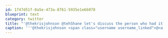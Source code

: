 ```yaml
---
id: 1747d51f-0a5e-473a-8761-5935e1e66078
blueprint: text
category: twitter
title: "'@thekrisjohnson @tehShane let's discuss the person who had it ready to play at a moments notice"
caption: '''@thekrisjohnson <span class="username username_linked">@<a href="https://twitter.com/tehShane" title="Shane Lawrence">tehShane</a></span> let''s discuss the person who had it ready to play at a moments notice'
---
```

